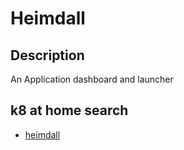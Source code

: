# Heimdall

## Description

An Application dashboard and launcher

## k8 at home search

- [heimdall](https://nanne.dev/k8s-at-home-search/#/heimdall)

